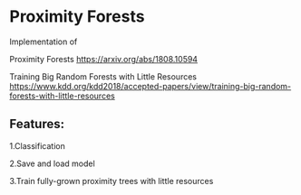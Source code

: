 # Proximity Forests

Implementation of 

Proximity Forests
https://arxiv.org/abs/1808.10594

Training Big Random Forests with Little Resources 
https://www.kdd.org/kdd2018/accepted-papers/view/training-big-random-forests-with-little-resources



## Features:

1.Classification

2.Save and load model

3.Train fully-grown proximity trees with little resources